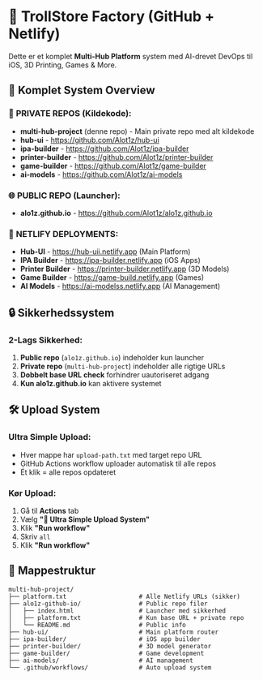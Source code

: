 # 🧪 TrollStore Factory (GitHub + Netlify)

Dette er et komplet **Multi-Hub Platform** system med AI-drevet DevOps til iOS, 3D Printing, Games & More.

## 🚀 Komplet System Overview

### 📱 **PRIVATE REPOS (Kildekode):**
- **multi-hub-project** (denne repo) - Main private repo med alt kildekode
- **hub-ui** - https://github.com/Alot1z/hub-ui
- **ipa-builder** - https://github.com/Alot1z/ipa-builder  
- **printer-builder** - https://github.com/Alot1z/printer-builder
- **game-builder** - https://github.com/Alot1z/game-builder
- **ai-models** - https://github.com/Alot1z/ai-models

### 🌐 **PUBLIC REPO (Launcher):**
- **alo1z.github.io** - https://github.com/Alot1z/alo1z.github.io

### 🚀 **NETLIFY DEPLOYMENTS:**
- **Hub-UI** - https://hub-uii.netlify.app (Main Platform)
- **IPA Builder** - https://ipa-builder.netlify.app (iOS Apps)
- **Printer Builder** - https://printer-builder.netlify.app (3D Models)
- **Game Builder** - https://game-build.netlify.app (Games)
- **AI Models** - https://ai-modelss.netlify.app (AI Management)

## 🔒 Sikkerhedssystem

### **2-Lags Sikkerhed:**
1. **Public repo** (`alo1z.github.io`) indeholder kun launcher
2. **Private repo** (`multi-hub-project`) indeholder alle rigtige URLs
3. **Dobbelt base URL check** forhindrer uautoriseret adgang
4. **Kun alo1z.github.io** kan aktivere systemet

## 🛠️ Upload System

### **Ultra Simple Upload:**
- Hver mappe har `upload-path.txt` med target repo URL
- GitHub Actions workflow uploader automatisk til alle repos
- Ét klik = alle repos opdateret

### **Kør Upload:**
1. Gå til **Actions** tab
2. Vælg **"🚀 Ultra Simple Upload System"**
3. Klik **"Run workflow"**
4. Skriv `all`
5. Klik **"Run workflow"**

## 📁 Mappestruktur

```
multi-hub-project/
├── platform.txt                    # Alle Netlify URLs (sikker)
├── alo1z-github-io/                # Public repo filer
│   ├── index.html                  # Launcher med sikkerhed
│   ├── platform.txt                # Kun base URL + private repo
│   └── README.md                   # Public info
├── hub-ui/                         # Main platform router
├── ipa-builder/                    # iOS app builder
├── printer-builder/                # 3D model generator  
├── game-builder/                   # Game development
├── ai-models/                      # AI management
└── .github/workflows/              # Auto upload system
```

